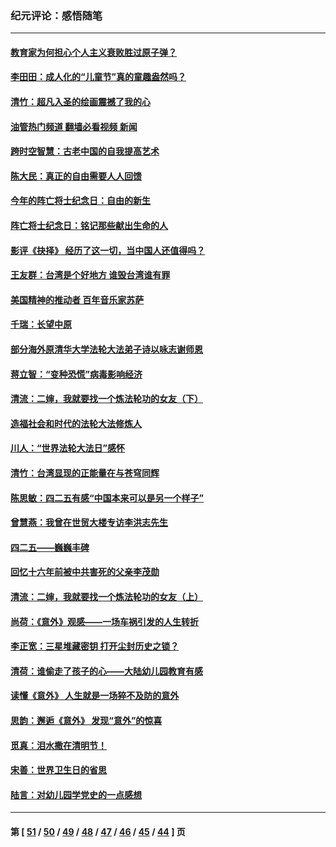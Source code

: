 ### 纪元评论：感悟随笔
---
#### [教育家为何担心个人主义衰败胜过原子弹？](../../pages/nsc1035/n13002969.md?06080330) 
#### [李田田：成人化的“儿童节”真的童趣盎然吗？](../../pages/nsc1035/n13000386.md?06080330) 
#### [清竹：超凡入圣的绘画震撼了我的心](../../pages/nsc1035/n12993985.md?06080330) 
#### [油管热门频道 翻墙必看视频 新闻](ok?06080330)
#### [跨时空智慧：古老中国的自我提高艺术](../../pages/nsc1035/n12988506.md?06080330) 
#### [陈大民：真正的自由需要人人回馈](../../pages/nsc1035/n12990148.md?06080330) 
#### [今年的阵亡将士纪念日：自由的新生](../../pages/nsc1035/n12989540.md?06080330) 
#### [阵亡将士纪念日：铭记那些献出生命的人](../../pages/nsc1035/n12985418.md?06080330) 
#### [影评《抉择》 经历了这一切，当中国人还值得吗？](../../pages/nsc1035/n12983029.md?06080330) 
#### [王友群：台湾是个好地方 谁毁台湾谁有罪](../../pages/nsc1035/n12977761.md?06080330) 
#### [美国精神的推动者 百年音乐家苏萨](../../pages/nsc1035/n12974542.md?06080330) 
#### [千瑞：长望中原](../../pages/nsc1035/n12976554.md?06080330) 
#### [部分海外原清华大学法轮大法弟子诗以咏志谢师恩](../../pages/nsc1035/n12957723.md?06080330) 
#### [蒋立智：“变种恐慌”病毒影响经济](../../pages/nsc1035/n12955438.md?06080330) 
#### [清流：二婶，我就要找一个炼法轮功的女友（下）](../../pages/nsc1035/n12953189.md?06080330) 
#### [造福社会和时代的法轮大法修炼人](../../pages/nsc1035/n12944018.md?06080330) 
#### [川人：“世界法轮大法日”感怀](../../pages/nsc1035/n12932771.md?06080330) 
#### [清竹：台湾显现的正能量在与苍穹同辉](../../pages/nsc1035/n12928084.md?06080330) 
#### [陈思敏：四二五有感“中国本来可以是另一个样子”](../../pages/nsc1035/n12902318.md?06080330) 
#### [曾慧燕：我曾在世贸大楼专访李洪志先生](../../pages/nsc1035/n12898729.md?06080330) 
#### [四二五——巍巍丰碑](../../pages/nsc1035/n12893609.md?06080330) 
#### [回忆十六年前被中共害死的父亲李茂勋](../../pages/nsc1035/n12880270.md?06080330) 
#### [清流：二婶，我就要找一个炼法轮功的女友（上）](../../pages/nsc1035/n12879174.md?06080330) 
#### [尚荷：《意外》观感——一场车祸引发的人生转折](../../pages/nsc1035/n12877867.md?06080330) 
#### [李正宽：三星堆藏密钥 打开尘封历史之锁？](../../pages/nsc1035/n12877650.md?06080330) 
#### [清荷：谁偷走了孩子的心——大陆幼儿园教育有感](../../pages/nsc1035/n12871130.md?06080330) 
#### [读懂《意外》 人生就是一场猝不及防的意外](../../pages/nsc1035/n12869689.md?06080330) 
#### [思韵：邂逅《意外》 发现“意外”的惊喜](../../pages/nsc1035/n12862144.md?06080330) 
#### [觅真：泪水撒在清明节！](../../pages/nsc1035/n12857953.md?06080330) 
#### [宋善：世界卫生日的省思](../../pages/nsc1035/n12855911.md?06080330) 
#### [陆言：对幼儿园学党史的一点感想](../../pages/nsc1035/n12851128.md?06080330) 

---
#### 第 [ [51](./51.md?06080330) / [50](./50.md?06080330) / [49](./49.md?06080330) / [48](./48.md?06080330) / [47](./47.md?06080330) / [46](./46.md?06080330) / [45](./45.md?06080330) / [44](./44.md?06080330) ] 页
